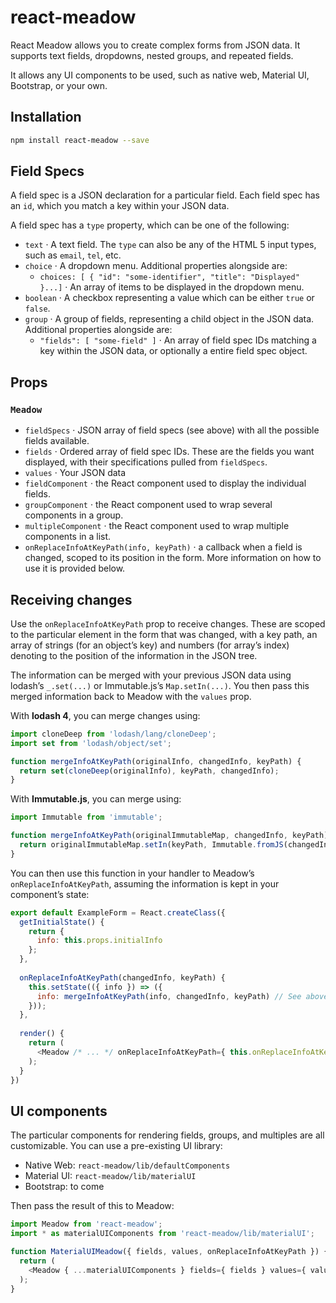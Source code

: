 # react-meadow

React Meadow allows you to create complex forms from JSON data. It supports text fields, dropdowns, nested groups, and repeated fields.

It allows any UI components to be used, such as native web, Material UI, Bootstrap, or your own.

## Installation

```sh
npm install react-meadow --save
```

## Field Specs

A field spec is a JSON declaration for a particular field. Each field spec has an `id`, which you match a key within your JSON data.

A field spec has a `type` property, which can be one of the following:
- `text` · A text field. The `type` can also be any of the HTML 5 input types, such as `email`, `tel`, etc.
- `choice` · A dropdown menu. Additional properties alongside are:
    - `choices: [ { "id": "some-identifier", "title": "Displayed" }...]` · An array of items to be displayed in the dropdown menu.
- `boolean` · A checkbox representing a value which can be either `true` or `false`.
- `group` · A group of fields, representing a child object in the JSON data. Additional properties alongside are:
  - `"fields": [ "some-field" ]` · An array of field spec IDs matching a key within the JSON data, or optionally a entire field spec object.


## Props

### `Meadow`

- `fieldSpecs` · JSON array of field specs (see above) with all the possible fields available.
- `fields` · Ordered array of field spec IDs. These are the fields you want displayed, with their specifications pulled from `fieldSpecs`.
- `values` · Your JSON data
- `fieldComponent` · the React component used to display the individual fields.
- `groupComponent` · the React component used to wrap several components in a group.
- `multipleComponent` · the React component used to wrap multiple components in a list.
- `onReplaceInfoAtKeyPath(info, keyPath)` · a callback when a field is changed, scoped to its position in the form. More information on how to use it is provided below.

## Receiving changes

Use the `onReplaceInfoAtKeyPath` prop to receive changes. These are scoped to the particular element in the form that was changed, with a key path, an array of strings (for an object’s key) and numbers (for array’s index) denoting to the position of the information in the JSON tree.

The information can be merged with your previous JSON data using lodash’s `_.set(...)` or Immutable.js’s `Map.setIn(...)`. You then pass this merged information back to Meadow with the `values` prop.

With **lodash 4**, you can merge changes using:

```javascript
import cloneDeep from 'lodash/lang/cloneDeep';
import set from 'lodash/object/set';

function mergeInfoAtKeyPath(originalInfo, changedInfo, keyPath) {
  return set(cloneDeep(originalInfo), keyPath, changedInfo);
}
```

With **Immutable.js**, you can merge using:

```javascript
import Immutable from 'immutable';

function mergeInfoAtKeyPath(originalImmutableMap, changedInfo, keyPath) {
  return originalImmutableMap.setIn(keyPath, Immutable.fromJS(changedInfo));
}
```

You can then use this function in your handler to Meadow’s `onReplaceInfoAtKeyPath`, assuming the information is kept in your component’s state:

```javascript
export default ExampleForm = React.createClass({
  getInitialState() {
    return {
      info: this.props.initialInfo
    };
  },
  
  onReplaceInfoAtKeyPath(changedInfo, keyPath) {
    this.setState(({ info }) => ({
      info: mergeInfoAtKeyPath(info, changedInfo, keyPath) // See above for declaration
    }));
  },
  
  render() {
    return (
      <Meadow /* ... */ onReplaceInfoAtKeyPath={ this.onReplaceInfoAtKeyPath } /> // Or .bind(this) if using ES6 classes
    );
  }
})
```

## UI components

The particular components for rendering fields, groups, and multiples are all customizable. You can use a pre-existing UI library:

- Native Web: `react-meadow/lib/defaultComponents`
- Material UI: `react-meadow/lib/materialUI`
- Bootstrap: to come

Then pass the result of this to Meadow:

```javascript
import Meadow from 'react-meadow';
import * as materialUIComponents from 'react-meadow/lib/materialUI';

function MaterialUIMeadow({ fields, values, onReplaceInfoAtKeyPath }) {
  return (
    <Meadow { ...materialUIComponents } fields={ fields } values={ values } onReplaceInfoAtKeyPath={ onReplaceInfoAtKeyPath } />
  );
}
```
